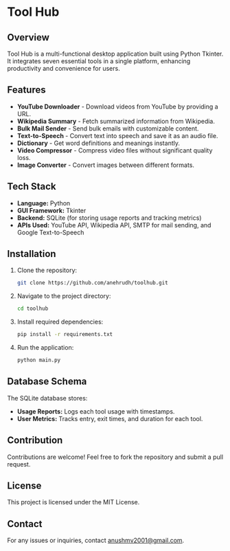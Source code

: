 # Tool Hub

## Overview
Tool Hub is a multi-functional desktop application built using Python Tkinter. It integrates seven essential tools in a single platform, enhancing productivity and convenience for users.

## Features
- **YouTube Downloader** - Download videos from YouTube by providing a URL.
- **Wikipedia Summary** - Fetch summarized information from Wikipedia.
- **Bulk Mail Sender** - Send bulk emails with customizable content.
- **Text-to-Speech** - Convert text into speech and save it as an audio file.
- **Dictionary** - Get word definitions and meanings instantly.
- **Video Compressor** - Compress video files without significant quality loss.
- **Image Converter** - Convert images between different formats.

## Tech Stack
- **Language:** Python
- **GUI Framework:** Tkinter
- **Backend:** SQLite (for storing usage reports and tracking metrics)
- **APIs Used:** YouTube API, Wikipedia API, SMTP for mail sending, and Google Text-to-Speech

## Installation
1. Clone the repository:
   ```sh
   git clone https://github.com/anehrudh/toolhub.git
   ```
2. Navigate to the project directory:
   ```sh
   cd toolhub
   ```
3. Install required dependencies:
   ```sh
   pip install -r requirements.txt
   ```
4. Run the application:
   ```sh
   python main.py
   ```

## Database Schema
The SQLite database stores:
- **Usage Reports:** Logs each tool usage with timestamps.
- **User Metrics:** Tracks entry, exit times, and duration for each tool.

## Contribution
Contributions are welcome! Feel free to fork the repository and submit a pull request.

## License
This project is licensed under the MIT License.

## Contact
For any issues or inquiries, contact anushmv2001@gmail.com.

